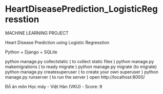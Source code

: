 # HeartDiseasePrediction_LogisticRegresstion

MACHINE LEARNING PROJECT

Heart Disease Prediction using Logistic Regresstion

Python + Django + SQLite


python manage.py collectstatic  ( to collect static files ) 
python manage.py makemigrations  ( to ready migrate ) 
python manage.py migrate (to migrate)
python manage.py createsuperuser ( to create your own superuser )
python manage.py runserver ( to run the server ) 
open http://localhost:8000/

Đồ án môn Học máy - Việt Hàn (VKU) - Score: 9
